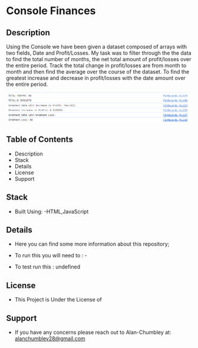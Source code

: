 # Console Finances 

  ## Description 

  Using the Console we have been given a dataset composed of arrays with two fields, Date and Profit/Losses. My task was to filter through the the data to find the total number of months, the net total amount of profit/losses over the entire period. Track the total change in profit/losses are from month to month and then find the average over the course of the dataset. To find the greatest increase and decrease in profit/losses with the date amount over the entire period.

  ![Screenshot of deployed website](./assets/Screenshot.PNG)


## Table of Contents

-  Description
-  Stack
-  Details
-  License
-  Support

## Stack

- Built Using: 
-HTML,JavaScript




## Details
- Here you can find some more information about this repository;

- To run this you will need to : -
- To test run this : undefined

## License
- This Project is Under the License of 

## Support
- If you have any concerns please reach out to Alan-Chumbley at:  alanchumbley28@gmail.com